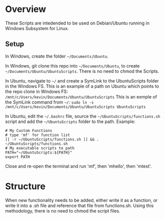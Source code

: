 # Overview
These Scripts are intedended to be used on Debian/Ubuntu running in Windows Subsystem for Linux.

## Setup
In Windows, create the folder `~/Documents/Ubuntu`.

In Windows, git clone this repo into `~/Documents/Ubuntu`, to create `~/Documents/Ubuntu/UbuntuScripts`. There is no need to chmod the Scripts.

In Ubuntu, navigate to `~/` and create a SymLink to the UbuntuScripts folder in the Windows FS. This is an example of a path on Ubuntu which points to the repo clone in Windows FS:
```/mnt/c/Users/kevin/Documents/Ubuntu/UbuntuScripts```
This is an exmple of the SymLink command from `~/`:
```sudo ln -s /mnt/c/Users/kevin/Documents/Ubuntu/UbuntuScripts UbuntuScripts```

In Ubuntu, edit the `~/.bashrc` file, source the `~/UbuntuScripts/functions.sh` script and add the `~/UbuntuScripts` folder to the path. Example:

```
# My Custom Functions
# type 'mf' for function list
[[ -r ~/UbuntuScripts/functions.sh ]] && . ~/UbuntuScripts/functions.sh
# My executable scripts to path
PATH="~/UbuntuScripts:${PATH}"
export PATH
```

Close and re-open the terminal and run 'mf', then 'mhello', then 'mtest'.

# Structure
When new functionality needs to be added, either write it as a function, or write it into a .sh file and reference that file from functions.sh. Using this methodology, there is no need to chmod the script files.

